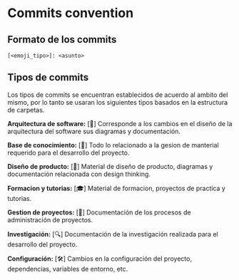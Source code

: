 # Commits convention

## Formato de los commits

```
[<emoji_tipo>]: <asunto>
```

## Tipos de commits

Los tipos de commits se encuentran establecidos de acuerdo al ambito del mismo, por lo tanto se usaran los siguientes tipos basados en la estructura de carpetas.

**Arquitectura de software:**
[🧩] Corresponde a los cambios en el diseño de la arquitectura del software sus diagramas y documentación.

**Base de conocimiento:**
[🧠] Todo lo relacionado a la gesion de manterial requerido para el desarrollo del proyecto.

**Diseño de producto:**
[👥] Material de diseño de producto, diagramas y documentación relacionada con design thinking.

**Formacion y tutorias:**
[🎓] Material de formacion, proyectos de practica y tutorias.

**Gestion de proyectos:**
[🎯] Documentación de los procesos de administración de proyectos.

**Investigación:**
[🔍] Documentación de la investigación realizada para el desarrollo del proyecto.

**Configuración:**
[🛠️] Cambios en la configuración del proyecto, dependencias, variables de entorno, etc.